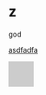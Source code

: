 z
=
god

<a href="#">asdfadfa</a>
<div id="head" style="width:50px;height:50px;background:#ccc;"></div>
